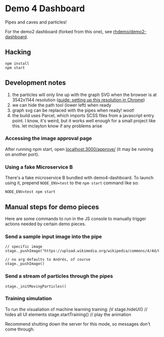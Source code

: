 # Demo 4 Dashboard

Pipes and caves and particles!

For the demo2 dashboard (forked from this one), see [rhdemo/demo2-dashboard](https://github.com/rhdemo/demo2-dashboard).

## Hacking

    npm install
    npm start

## Development notes

 1. the particles will only line up with the graph SVG when the browser is at 3542x1144 resolution ([guide: setting up this resolution in Chrome](doc/custom-device.mp4))
 2. we can hide the path tool (lower left) when ready
 3. graph svg can be replaced with the pipes when ready!  woot!
 4. the build uses Parcel, which imports SCSS files from a javascript entry point.  I know, it's weird, but it works well enough for a small project like this.  let mclayton know if any problems arise

### Accessing the image approval page

After running npm start, open [localhost:3000/approve/](http://localhost:3000/approve/) (it may be running on another port).

### Using a fake Microservice B

There's a fake microservice B bundled with demo4-dashboard.  To launch using it, prepend `NODE_ENV=test` to the `npm start` command like so:

    NODE_ENV=test npm start

## Manual steps for demo pieces

Here are some commands to run in the JS console to manually trigger actions needed by certain demo pieces.

### Send a sample input image into the pipe

    // specific image
    stage._pushImage("https://upload.wikimedia.org/wikipedia/commons/4/4d/Crayones_cera.jpg")

    // no arg defaults to Andrés, of course
    stage._pushImage()

### Send a stream of particles through the pipes

    stage._initMovingParticles()

### Training simulation

To run the visualiation of machine learning training:
  jV
    stage.hideUI() // hides all UI elements
    stage.startTraining() // play the animation

Recommend shutting down the server for this mode, so messages don't come through.
